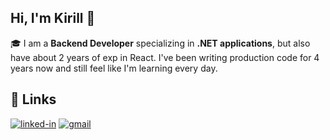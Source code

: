 ## Hi, I'm Kirill 👋

🎓 I am a **Backend Developer** specializing in **.NET applications**, but also have about 2 years of exp in React. 
I've been writing production code for 4 years now and still feel like I'm learning every day.

## 🔗 Links

[![linked-in](https://img.shields.io/badge/Linked_In-0077B5?style=for-the-badge&logo=LinkedIn&logoColor=white)](https://www.linkedin.com/in/kirill-ludcev)
[![gmail](https://img.shields.io/badge/Gmail-D14836?style=for-the-badge&logo=Gmail&logoColor=white)](mailto:lydtcevk@gmail.com)

<!--
**kludcev/kludcev** is a ✨ _special_ ✨ repository because its `README.md` (this file) appears on your GitHub profile.

Here are some ideas to get you started:

- 🔭 I’m currently working on ...
- 🌱 I’m currently learning ...
- 👯 I’m looking to collaborate on ...
- 🤔 I’m looking for help with ...
- 💬 Ask me about ...
- 📫 How to reach me: ...
- 😄 Pronouns: ...
- ⚡ Fun fact: ...
-->
